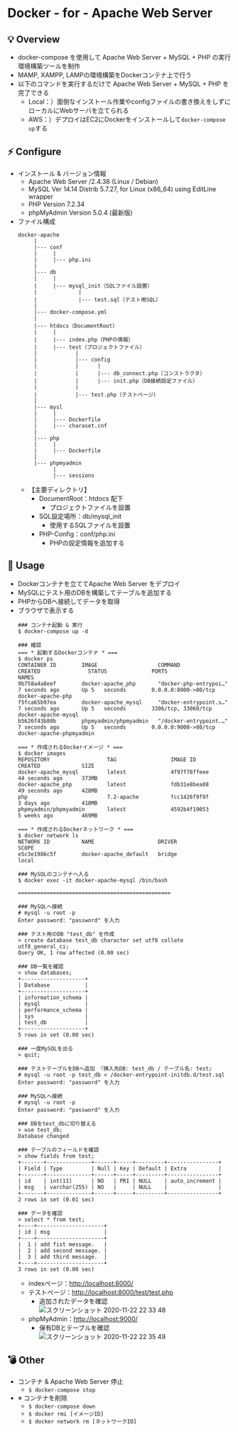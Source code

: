 # Docker - for - Apache Web Server
## 💡 Overview
- docker-compose を使用して Apache Web Server + MySQL + PHP の実行環境構築ツールを制作
- MAMP, XAMPP, LAMPの環境構築をDockerコンテナ上で行う
- 以下のコマンドを実行するだけで Apache Web Server + MySQL + PHP を完了できる
  - Local：）面倒なインストール作業やconfigファイルの書き換えをしずにローカルにWebサーバを立てられる
  - AWS：）デプロイはEC2にDockerをインストールして`docker-compose up`する

## ⚡ Configure
- インストール & バージョン情報
  - Apache Web Server /2.4.38 (Linux / Debian)
  - MySQL Ver 14.14 Distrib 5.7.27, for Linux (x86_64) using  EditLine wrapper
  - PHP Version 7.2.34
  - phpMyAdmin Version 5.0.4 (最新版)
- ファイル構成
  ```
  docker-apache
       |
       |--- conf
       |     |
       |     |--- php.ini
       |  
       |--- db
       |     |
       |     |--- mysql_init（SQLファイル設置）
       |             |
       |             |--- test.sql（テスト用SQL）
       |
       |--- docker-compose.yml
       |
       |--- htdocs（DocumentRoot）
       |     |
       |     |--- index.php（PHPの情報）
       |     |--- test（プロジェクトファイル）
       |            |
       |            |--- config
       |            |      |
       |            |      |--- db_connect.php（コンストラクタ）
       |            |      |--- init.php（DB接続設定ファイル）
       |            |
       |            |--- test.php（テストページ）
       |
       |--- mysl
       |     |
       |     |--- Dockerfile
       |     |--- charaset.cnf
       |
       |--- php
       |     |
       |     |--- Dockerfile     
       |
       |--- phpmyadmin
             |
             |--- sessions
  ```
  - 【主要ディレクトリ】
    - DocumentRoot：htdocs 配下
      - プロジェクトファイルを設置
    - SQL設定場所：db/mysql_init
      - 使用するSQLファイルを設置
    - PHP-Config：conf/php.ini
      - PHPの設定情報を追加する

## 🚀 Usage
- Dockerコンテナを立ててApache Web Server をデプロイ
- MySQLにテスト用のDBを構築してテーブルを追加する
- PHPからDBへ接続してデータを取得
- ブラウザで表示する
  ```
  ### コンテナ起動 & 実行
  $ docker-compose up -d
  
  ### 確認
  === * 起動するDockerコンテナ * ===
  $ docker ps
  CONTAINER ID        IMAGE                   COMMAND                  CREATED               STATUS              PORTS                  NAMES
  9b758a4a8eef        docker-apache_php       "docker-php-entrypoi…"   7 seconds ago       Up 5   seconds        0.0.0.0:8000->80/tcp   docker-apache-php
  f5fca65b97ea        docker-apache_mysql     "docker-entrypoint.s…"   7 seconds ago       Up 5   seconds        3306/tcp, 33060/tcp    docker-apache-mysql
  b5626f43b80b        phpmyadmin/phpmyadmin   "/docker-entrypoint.…"   7 seconds ago       Up 5   seconds        0.0.0.0:9000->80/tcp   docker-apache-phpmyadmin
  
  === * 作成されるDockerイメージ * ===
  $ docker images
  REPOSITORY                  TAG                 IMAGE ID            CREATED             SIZE
  docker-apache_mysql         latest              4f97f78ffeee        44 seconds ago      373MB
  docker-apache_php           latest              fdb31e8bea88        49 seconds ago      428MB
  php                         7.2-apache          fcc1426f9f9f        3 days ago          410MB
  phpmyadmin/phpmyadmin       latest              4592b4f19053        5 weeks ago         469MB
  
  === * 作成されるDockerネットワーク * ===
  $ docker network ls
  NETWORK ID          NAME                    DRIVER              SCOPE
  e5c3e1986c5f        docker-apache_default   bridge              local
  
  ### MySQLのコンテナへ入る
  $ docker exec -it docker-apache-mysql /bin/bash
  
  ================================================
  
  ### MySQLへ接続
  # mysql -u root -p
  Enter password: "password" を入力
  
  ### テスト用のDB "test_db" を作成
  > create database test_db character set utf8 collate utf8_general_ci;
  Query OK, 1 row affected (0.00 sec)
  
  ### DB一覧を確認
  > show databases;
  +--------------------+
  | Database           |
  +--------------------+
  | information_schema |
  | mysql              |
  | performance_schema |
  | sys                |
  | test_db            |
  +--------------------+
  5 rows in set (0.00 sec)
  
  ### 一度MySQLを出る
  > quit;
  
  ### テストテーブルをDBへ追加 『挿入先DB: test_db / テーブル名: test』
  # mysql -u root -p test_db < /docker-entrypoint-initdb.d/test.sql
  Enter password: "password" を入力
  
  ### MySQLへ接続
  # mysql -u root -p
  Enter password: "password" を入力
  
  ### DBをtest_dbに切り替える
  > use test_db;
  Database changed
  
  ### テーブルのフィールドを確認
  > show fields from test;
  +-------+--------------+------+-----+---------+----------------+
  | Field | Type         | Null | Key | Default | Extra          |
  +-------+--------------+------+-----+---------+----------------+
  | id    | int(11)      | NO   | PRI | NULL    | auto_increment |
  | msg   | varchar(255) | NO   |     | NULL    |                |
  +-------+--------------+------+-----+---------+----------------+
  2 rows in set (0.01 sec)
  
  ### データを確認
  > select * from test;
  +----+---------------------+
  | id | msg                 |
  +----+---------------------+
  |  1 | add fist message.   |
  |  2 | add second message. |
  |  3 | add third message.  |
  +----+---------------------+
  3 rows in set (0.00 sec)
  ```
  - indexページ：[http://localhost:8000/](http://localhost:8000/)
  - テストページ：[http://localhost:8000/test/test.php](http://localhost:8000/test/test.php)
    - 追加されたデータを確認<br>
    ![スクリーンショット 2020-11-22 22 33 48](https://user-images.githubusercontent.com/63791288/99905946-7546bd00-2d17-11eb-8e9e-6c068228ecd1.png)
  - phpMyAdmin：[http://localhost:9000/](http://localhost:9000/)
    - 保有DBとテーブルを確認<br>
    ![スクリーンショット 2020-11-22 22 35 49](https://user-images.githubusercontent.com/63791288/99905953-82fc4280-2d17-11eb-9c51-562839d127e2.png)

## 💣 Other
- コンテナ & Apache Web Server 停止
  - `$ docker-compose stop`  
- ※ コンテナを削除
  - `$ docker-compose down`   
  - `$ docker rmi [イメージID]`
  - `$ docker network rm [ネットワークID]`

   